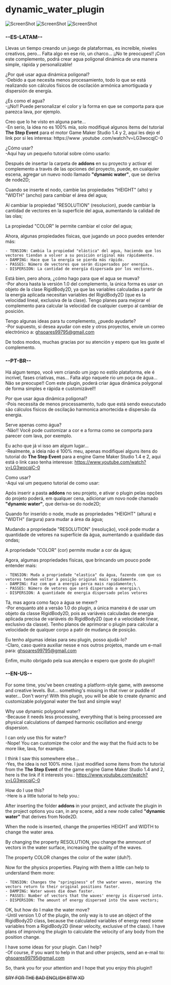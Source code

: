 # dynamic_water_plugin

![ScreenShot](/preview_1.png)
![ScreenShot](/preview_2.png)
![ScreenShot](/preview_3.png)

### --ES-LATAM--

Llevas un tiempo creando un juego de plataformas, es increíble, niveles creativos, pero... Falta algo en ese río, un charco... ¡¡No te preocupes!! ¡Con este complemento, podrá crear agua poligonal dinámica de una manera simple, rápida y personalizable!

¿Por qué usar agua dinámica poligonal?\
 -Debido a que necesita menos procesamiento, todo lo que se está realizando son cálculos físicos de oscilación armónica amortiguada y dispersión de energía.

¿Es como el agua?\
 -¡¡No!! Puede personalizar el color y la forma en que se comporta para que parezca lava, por ejemplo.

Creo que lo he visto en alguna parte...\
 -En serio, la idea no es 100% mía, solo modifiqué algunos ítems del tutorial **The Step Event** para el motor Game Maker Studio 1.4 y 2, aquí les dejo el link por si les interesa: https://www .youtube .com/watch?v=LG3wocqjC-0

¿Cómo usar?\
 -Aquí hay un pequeño tutorial sobre cómo usarlo:

Después de insertar la carpeta de **addons** en su proyecto y activar el complemento a través de las opciones del proyecto, puede, en cualquier escena, agregar un nuevo nodo llamado **"dynamic water"**, que se deriva de node2D;

Cuando se inserte el nodo, cambie las propiedades "HEIGHT" (alto) y "WIDTH" (ancho) para cambiar el área del agua;

Al cambiar la propiedad "RESOLUTION" (resolucion), puede cambiar la cantidad de vectores en la superficie del agua, aumentando la calidad de las olas;

La propiedad "COLOR" le permite cambiar el color del agua;

Ahora, algunas propiedades físicas, que jugando un poco puedes entender más:

```
- TENSION: Cambia la propiedad "elástica" del agua, haciendo que los vectores tiendan a volver a su posición original más rápidamente.
- DAMPING: Hace que la energía se pierda más rápido.
- PASSES: Número de vectores que serán dispersados ​​por energía.
- DISPERSION: La cantidad de energía dispersada por los vectores.
```

Está bien, pero ahora, ¿cómo hago para que el agua se mueva?\
 -Por ahora hasta la versión 1.0 del complemento, la única forma es usar un objeto de la clase RigidBody2D, ya que las variables calculadas a partir de la energía aplicada necesitan variables del RigidBody2D (que es la velocidad lineal, exclusiva de la clase). Tengo planes para mejorar el complemento para calcular la velocidad de cualquier cuerpo al cambiar de posición.

Tengo algunas ideas para tu complemento, ¿puedo ayudarte?\
 -Por supuesto, si desea ayudar con este y otros proyectos, envíe un correo electrónico a: ghsoares99795@gmail.com

De todos modos, muchas gracias por su atención y espero que les guste el complemento.

### --PT-BR--

Há algum tempo, você vem criando um jogo no estilo plataforma, ele é incrível, fases criativas, mas... Falta algo naquele rio um poça de água... Não se preocupe!! Com este plugin, poderá criar água dinâmica polygonal de forma simples e rápida e customizável!!

Por que usar água dinâmica poligonal?\
 -Pois necessita de menos processamento, tudo que está sendo exeucutado são cálculos físicos de oscilação harmonica amortecida e dispersão da energia.

Serve apenas como água?\
 -Não!! Você pode customizar a cor e a forma como se comporta para parecer com lava, por exemplo.

Eu acho que já vi isso am algum lugar...\
 -Realmente, a ideia não é 100% meu, apenas modifiquei alguns itens do tutorial do **The Step Event** para a engine Game Maker Studio 1.4 e 2, aqui está o link caso tenha interesse: https://www.youtube.com/watch?v=LG3wocqjC-0

Como usar?\
 -Aqui vai um pequeno tutorial de como usar:

Após inserir a pasta **addons** no seu projeto, e ativar o plugin pelas opções do projeto poderá, em qualquer cena, adicionar um novo node chamado **"dynamic water"**, que deriva-se do node2D;

Quando for inserido o node, mude as propriedades "HEIGHT" (altura) e "WIDTH" (largura) para mudar a área da água;

Mudando a propriedade "RESOLUTION" (resolução), você pode mudar a quantidade de vetores na superfície da água, aumentando a qualidade das ondas;

A propriedade "COLOR" (cor) permite mudar a cor da água;

Agora, algumas propriedades físicas, que brincando um pouco pode entender mais:

```
- TENSION: Muda a propriedade "elastica" da água, fazendo com que os vetores tendem voltar à posição original mais rapidamente.
- DAMPING: Faz com que a energia perca mais rapidamente;\
- PASSES: Número de vetores que será dispersado a energia;\
- DISPERSION: A quantidade de energia dispersado pelos vetores
```

Tá, mas agora como faço a água se mexer?\
 -Por enquanto até a versão 1.0 do plugin, a única maneira é de usar um objeto da classe RigidBody2D, pois as variáveis calculadas de energia aplicada precisa de variáveis do RigidBody2D (que é a velocidade linear, exclusivo da classe). Tenho planos de aprimorar o plugin para calcular a velocidade de qualquer corpo a patir de mudança de posição.

Eu tenho algumas ideias para seu plugin, posso ajudá-lo?\
 -Claro, caso queira auxiliar nesse e nos outros projetos, mande um e-mail para: ghsoares99795@gmail.com

Enfim, muito obrigado pela sua atenção e espero que goste do plugin!!

### --EN-US--

For some time, you've been creating a platform-style game, with awesome and creative levels. But... something's missing in that river or puddle of water... Don't worry! With this plugin, you will be able to create dynamic and customizable polygonal water the fast and simple way!

Why use dynamic polygonal water?\
 -Because it needs less processing, everything that is being processed are physical calculations of damped harmonic oscillation and energy dispersion.

I can only use this for water?\
 -Nope! You can customize the color and the way that the fluid acts to be more like, lava, for example.

I think I saw this somewhere else...\
 -Yes, the idea is not 100% mine. I just modified some items from the tutorial from the **The Step Event** of the game engine Game Maker Studio 1.4 and 2, here is the link if it interests you.: https://www.youtube.com/watch?v=LG3wocqjC-0

How do I use this?\
 -Here is a little tutorial to help you.:

After inserting the folder **addons** in your project, and activate the plugin in the project options you can, in any scene, add a new node called **"dynamic water"** that derives from Node2D.

When the node is inserted, change the properties HEIGHT and WIDTH to change the water area.

By changing the property RESOLUTION, you change the ammount of vectors in the water surface, increasing the quality of the waves.

The property COLOR changes the color of the water (duh?).

Now for the physics properties. Playing with them a little can help to understand them more:

```
- TENSION: Changes the "springiness" of the water waves, meaning the vectors return to their original positions faster.
- DAMPING: Water waves die down faster.
- PASSES: Number of vectors that the waves' energy is dispersed into.
- DISPERSION: The amount of energy dispersed into the wave vectors;
```

OK, but how do I make the water move?\
 -Until version 1.0 of the plugin, the only way is to use an object of the RigidBody2D class, because the calculated variables of energy need some variables from a RigidBody2D (linear velocity, exclusive of the class). I have plans of improving the plugin to calculate the velocity of any body from the position change.

I have some ideas for your plugin. Can I help?\
 -Of course, if you want to help in that and other projects, send an e-mail to: ghsoares99795@gmail.com

So, thank you for your attention and I hope that you enjoy this plugin!!

~~SRY FOR THE BAD ENGLISH BTW XD~~
